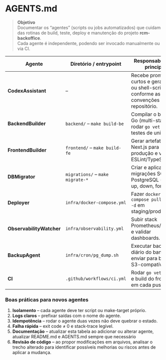 # AGENTS.md

> **Objetivo**  
> Documentar os “agentes” (scripts ou jobs automatizados) que cuidam das rotinas
> de build, teste, deploy e manutenção do projeto **rcm-backoffice**.  
> Cada agente é independente, podendo ser invocado manualmente ou via CI.

| Agente | Diretório / entrypoint | Responsabilidade principal |
|--------|-----------------------|----------------------------|
| **CodexAssistant** | – | Recebe prompts curtos e gera código ou shell-scripts conforme as convenções deste repositório. |
| **BackendBuilder** | `backend/` – `make build-be` | Compilar o binário Go (multi-stage), rodar `go vet` e testes de unidade. |
| **FrontendBuilder** | `frontend/` – `make build-fe` | Gerar artefatos Next.js para produção e verificar ESLint/TypeScript. |
| **DBMigrator** | `migrations/` – `make migrate-*` | Criar e aplicar migrações SQL no PostgreSQL (create, up, down, force). |
| **Deployer** | `infra/docker-compose.yml` | Fazer `docker-compose pull && up -d` em staging/produção. |
| **ObservabilityWatcher** | `infra/observability.yml` | Subir stack Prometheus/Grafana e validar dashboards. |
| **BackupAgent** | `infra/cron/pg_dump.sh` | Executar backup diário do banco e enviar para bucket S3-compatível. |
| **CI** | `.github/workflows/ci.yml` | Rodar `go vet`/testes e build do frontend em cada push. |

### Boas práticas para novos agentes

1. **Isolamento** – cada agente deve ter script ou make-target próprio.  
2. **Logs claros** – prefixar saídas com o nome do agente.  
3. **Idempotência** – rodar o agente duas vezes não deve quebrar o estado.  
4. **Falha rápida** – exit code ≠ 0 e stack-trace legível.
5. **Documentação** – atualizar esta tabela ao adicionar ou alterar agente, atualizar README.md e AGENTS.md sempre que necessário
6. **Revisão de código** – ao propor modificações em arquivos, analisar o trecho alterado para identificar possíveis melhorias ou riscos antes de aplicar a mudança.

